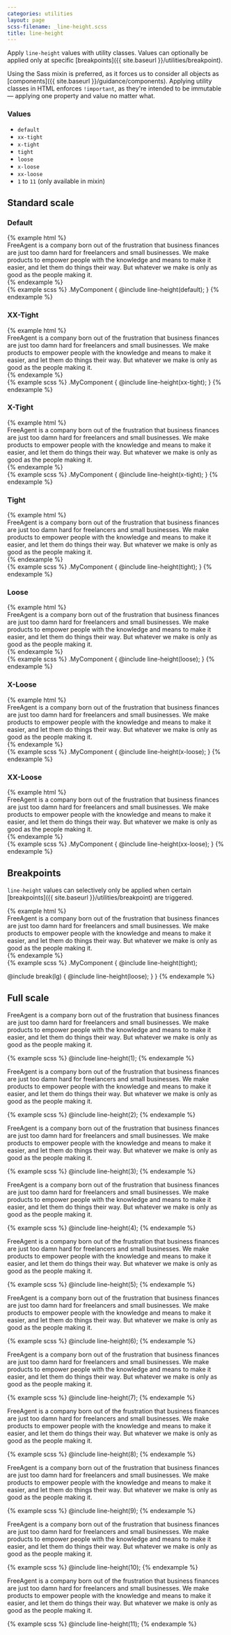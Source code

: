 ```yaml
---
categories: utilities
layout: page
scss-filename: _line-height.scss
title: line-height
---
```


Apply `line-height` values with utility classes. Values can optionally be applied only at specific [breakpoints]({{ site.baseurl }}/utilities/breakpoint).

Using the Sass mixin is preferred, as it forces us to consider all objects as [components]({{ site.baseurl }}/guidance/components). Applying utility classes in HTML enforces `!important`, as they're intended to be immutable — applying one property and value no matter what.

### Values
* `default`
* `xx-tight`
* `x-tight`
* `tight`
* `loose`
* `x-loose`
* `xx-loose`
* `1` to `11` (only available in mixin)


## Standard scale

### Default
<div class="DocsExample DocsExample--grouped">
{% example html %}
<div class="u-line-height--default">
  FreeAgent is a company born out of the frustration that business finances are just too damn hard for freelancers and small businesses. We make products to empower people with the knowledge and means to make it easier, and let them do things their way. But whatever we make is only as good as the people making it.
</div>
{% endexample %}
</div>

<div class="DocsExample DocsExample--renderHidden">
{% example scss %}
.MyComponent {
  @include line-height(default);
}
{% endexample %}
</div>

### XX-Tight
<div class="DocsExample DocsExample--grouped">
{% example html %}
<div class="u-line-height--xx-tight">
  FreeAgent is a company born out of the frustration that business finances are just too damn hard for freelancers and small businesses. We make products to empower people with the knowledge and means to make it easier, and let them do things their way. But whatever we make is only as good as the people making it.
</div>
{% endexample %}
</div>

<div class="DocsExample DocsExample--renderHidden">
{% example scss %}
.MyComponent {
  @include line-height(xx-tight);
}
{% endexample %}
</div>


### X-Tight
<div class="DocsExample DocsExample--grouped">
{% example html %}
<div class="u-line-height--x-tight">
  FreeAgent is a company born out of the frustration that business finances are just too damn hard for freelancers and small businesses. We make products to empower people with the knowledge and means to make it easier, and let them do things their way. But whatever we make is only as good as the people making it.
</div>
{% endexample %}
</div>

<div class="DocsExample DocsExample--renderHidden">
{% example scss %}
.MyComponent {
  @include line-height(x-tight);
}
{% endexample %}
</div>


### Tight
<div class="DocsExample DocsExample--grouped">
{% example html %}
<div class="u-line-height--tight">
  FreeAgent is a company born out of the frustration that business finances are just too damn hard for freelancers and small businesses. We make products to empower people with the knowledge and means to make it easier, and let them do things their way. But whatever we make is only as good as the people making it.
</div>
{% endexample %}
</div>

<div class="DocsExample DocsExample--renderHidden">
{% example scss %}
.MyComponent {
  @include line-height(tight);
}
{% endexample %}
</div>


### Loose
<div class="DocsExample DocsExample--grouped">
{% example html %}
<div class="u-line-height--loose">
  FreeAgent is a company born out of the frustration that business finances are just too damn hard for freelancers and small businesses. We make products to empower people with the knowledge and means to make it easier, and let them do things their way. But whatever we make is only as good as the people making it.
</div>
{% endexample %}
</div>

<div class="DocsExample DocsExample--renderHidden">
{% example scss %}
.MyComponent {
  @include line-height(loose);
}
{% endexample %}
</div>


### X-Loose
<div class="DocsExample DocsExample--grouped">
{% example html %}
<div class="u-line-height--x-loose">
  FreeAgent is a company born out of the frustration that business finances are just too damn hard for freelancers and small businesses. We make products to empower people with the knowledge and means to make it easier, and let them do things their way. But whatever we make is only as good as the people making it.
</div>
{% endexample %}
</div>

<div class="DocsExample DocsExample--renderHidden">
{% example scss %}
.MyComponent {
  @include line-height(x-loose);
}
{% endexample %}
</div>

### XX-Loose
<div class="DocsExample DocsExample--grouped">
{% example html %}
<div class="u-line-height--xx-loose">
  FreeAgent is a company born out of the frustration that business finances are just too damn hard for freelancers and small businesses. We make products to empower people with the knowledge and means to make it easier, and let them do things their way. But whatever we make is only as good as the people making it.
</div>
{% endexample %}
</div>

<div class="DocsExample DocsExample--renderHidden">
{% example scss %}
.MyComponent {
  @include line-height(xx-loose);
}
{% endexample %}
</div>


## Breakpoints

`line-height` values can selectively only be applied when certain [breakpoints]({{ site.baseurl }}/utilities/breakpoint) are triggered.

<div class="DocsExample DocsExample--grouped">
{% example html %}
<div class="u-line-height--tight u-lg-line-height--loose">
  FreeAgent is a company born out of the frustration that business finances are just too damn hard for freelancers and small businesses. We make products to empower people with the knowledge and means to make it easier, and let them do things their way. But whatever we make is only as good as the people making it.
</div>
{% endexample %}
</div>

<div class="DocsExample DocsExample--renderHidden">
{% example scss %}
.MyComponent {
  @include line-height(tight);

  @include break(lg) {
    @include line-height(loose);
  }
}
{% endexample %}
</div>


## Full scale

<div class="DocsExample DocsExample--renderHidden">
  <div class="DocsExample-preview">
    <p class="TextExample TextExample--line-height--1">
      FreeAgent is a company born out of the frustration that business finances are just too damn hard for freelancers and small businesses. We make products to empower people with the knowledge and means to make it easier, and let them do things their way. But whatever we make is only as good as the people making it.
    </p>
  </div>
  {% example scss %}
  @include line-height(1);
  {% endexample %}
</div>

<div class="DocsExample DocsExample--renderHidden">
  <div class="DocsExample-preview">
    <p class="TextExample TextExample--line-height--2">
      FreeAgent is a company born out of the frustration that business finances are just too damn hard for freelancers and small businesses. We make products to empower people with the knowledge and means to make it easier, and let them do things their way. But whatever we make is only as good as the people making it.
    </p>
  </div>
{% example scss %}
@include line-height(2);
{% endexample %}
</div>

<div class="DocsExample DocsExample--renderHidden">
  <div class="DocsExample-preview">
    <p class="TextExample TextExample--line-height--3">
      FreeAgent is a company born out of the frustration that business finances are just too damn hard for freelancers and small businesses. We make products to empower people with the knowledge and means to make it easier, and let them do things their way. But whatever we make is only as good as the people making it.
    </p>
  </div>
{% example scss %}
@include line-height(3);
{% endexample %}
</div>

<div class="DocsExample DocsExample--renderHidden">
  <div class="DocsExample-preview">
    <p class="TextExample TextExample--line-height--4">
      FreeAgent is a company born out of the frustration that business finances are just too damn hard for freelancers and small businesses. We make products to empower people with the knowledge and means to make it easier, and let them do things their way. But whatever we make is only as good as the people making it.
    </p>
  </div>
{% example scss %}
@include line-height(4);
{% endexample %}
</div>

<div class="DocsExample DocsExample--renderHidden">
  <div class="DocsExample-preview">
    <p class="TextExample TextExample--line-height--5">
      FreeAgent is a company born out of the frustration that business finances are just too damn hard for freelancers and small businesses. We make products to empower people with the knowledge and means to make it easier, and let them do things their way. But whatever we make is only as good as the people making it.
    </p>
  </div>
{% example scss %}
@include line-height(5);
{% endexample %}
</div>

<div class="DocsExample DocsExample--renderHidden">
  <div class="DocsExample-preview">
    <p class="TextExample TextExample--line-height--6">
      FreeAgent is a company born out of the frustration that business finances are just too damn hard for freelancers and small businesses. We make products to empower people with the knowledge and means to make it easier, and let them do things their way. But whatever we make is only as good as the people making it.
    </p>
  </div>
{% example scss %}
@include line-height(6);
{% endexample %}
</div>

<div class="DocsExample DocsExample--renderHidden">
  <div class="DocsExample-preview">
    <p class="TextExample TextExample--line-height--7">
      FreeAgent is a company born out of the frustration that business finances are just too damn hard for freelancers and small businesses. We make products to empower people with the knowledge and means to make it easier, and let them do things their way. But whatever we make is only as good as the people making it.
    </p>
  </div>
{% example scss %}
@include line-height(7);
{% endexample %}
</div>

<div class="DocsExample DocsExample--renderHidden">
  <div class="DocsExample-preview">
    <p class="TextExample TextExample--line-height--8">
      FreeAgent is a company born out of the frustration that business finances are just too damn hard for freelancers and small businesses. We make products to empower people with the knowledge and means to make it easier, and let them do things their way. But whatever we make is only as good as the people making it.
    </p>
  </div>
{% example scss %}
@include line-height(8);
{% endexample %}
</div>

<div class="DocsExample DocsExample--renderHidden">
  <div class="DocsExample-preview">
    <p class="TextExample TextExample--line-height--9">
      FreeAgent is a company born out of the frustration that business finances are just too damn hard for freelancers and small businesses. We make products to empower people with the knowledge and means to make it easier, and let them do things their way. But whatever we make is only as good as the people making it.
    </p>
  </div>
{% example scss %}
@include line-height(9);
{% endexample %}
</div>

<div class="DocsExample DocsExample--renderHidden">
  <div class="DocsExample-preview">
    <p class="TextExample TextExample--line-height--10">
      FreeAgent is a company born out of the frustration that business finances are just too damn hard for freelancers and small businesses. We make products to empower people with the knowledge and means to make it easier, and let them do things their way. But whatever we make is only as good as the people making it.
    </p>
  </div>
{% example scss %}
@include line-height(10);
{% endexample %}
</div>

<div class="DocsExample DocsExample--renderHidden">
  <div class="DocsExample-preview">
    <p class="TextExample TextExample--line-height--11">
      FreeAgent is a company born out of the frustration that business finances are just too damn hard for freelancers and small businesses. We make products to empower people with the knowledge and means to make it easier, and let them do things their way. But whatever we make is only as good as the people making it.
    </p>
  </div>
{% example scss %}
@include line-height(11);
{% endexample %}
</div>
